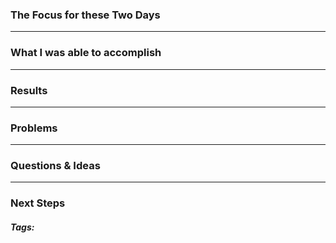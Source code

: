 ### The Focus for these Two Days

***
### What I was able to accomplish

***
### Results

***
### Problems

***
### Questions & Ideas

***
### Next Steps

##### Tags:




